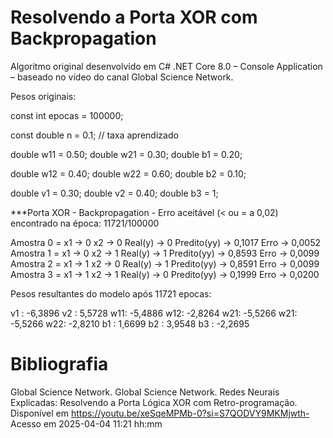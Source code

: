 Resolvendo a Porta XOR com Backpropagation
==========================================

Algoritmo original desenvolvido em C# .NET Core 8.0 – Console Application – baseado no vídeo do canal Global Science Network.

Pesos originais:

const int epocas = 100000;

const double n = 0.1; // taxa aprendizado

double w11 = 0.50;
double w21 = 0.30;
double b1 = 0.20;

double w12 = 0.40;
double w22 = 0.60;
double b2 = 0.10;

double v1 = 0.30;
double v2 = 0.40;
double b3 = 1;

***Porta XOR - Backpropagation - Erro aceitável (< ou = a 0,02) encontrado na época: 11721/100000

Amostra 0 = x1 -> 0 x2 -> 0  Real(y) -> 0  Predito(yy) -> 0,1017 Erro -> 0,0052
Amostra 1 = x1 -> 0 x2 -> 1  Real(y) -> 1  Predito(yy) -> 0,8593 Erro -> 0,0099
Amostra 2 = x1 -> 1 x2 -> 0  Real(y) -> 1  Predito(yy) -> 0,8591 Erro -> 0,0099
Amostra 3 = x1 -> 1 x2 -> 1  Real(y) -> 0  Predito(yy) -> 0,1999 Erro -> 0,0200

Pesos resultantes do modelo após 11721 epocas:

v1 :    -6,3896
v2 :     5,5728
w11:    -5,4886
w12:    -2,8264
w21:    -5,5266
w21:    -5,5266
w22:    -2,8210
b1 :     1,6699
b2 :     3,9548
b3 :    -2,2695

Bibliografia
============

Global Science Network. Global Science Network. Redes Neurais Explicadas: Resolvendo a Porta Lógica XOR com Retro-programação. Disponível em https://youtu.be/xeSqeMPMb-0?si=S7QODVY9MKMjwth- Acesso em 2025-04-04 11:21 hh:mm
